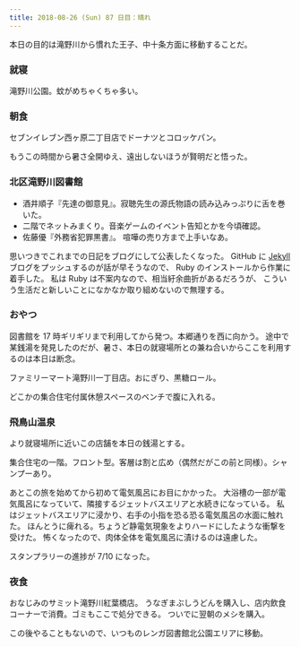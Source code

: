 ```yaml
---
title: 2018-08-26 (Sun) 87 日目：晴れ
---
```


本日の目的は滝野川から慣れた王子、中十条方面に移動することだ。

### 就寝

滝野川公園。蚊がめちゃくちゃ多い。

### 朝食

セブンイレブン西ヶ原二丁目店でドーナツとコロッケパン。

もうこの時間から暑さ全開ゆえ、遠出しないほうが賢明だと悟った。

### 北区滝野川図書館

* 酒井順子『先達の御意見』。寂聴先生の源氏物語の読み込みっぷりに舌を巻いた。
* 二階でネットみまくり。音楽ゲームのイベント告知とかを今頃確認。
* 佐藤優『外務省犯罪黒書』。
  喧嘩の売り方まで上手いなあ。

思いつきでこれまでの日記をブログにして公表したくなった。
GitHub に [Jekyll](https://github.com/jekyll/jekyll) ブログをプッシュするのが話が早そうなので、
Ruby のインストールから作業に着手した。
私は Ruby は不案内なので、相当紆余曲折があるだろうが、
こういう生活だと新しいことになかなか取り組めないので無理する。

### おやつ

図書館を 17 時ギリギリまで利用してから発つ。本郷通りを西に向かう。
途中で某銭湯を発見したのだが、暑さ、本日の就寝場所との兼ね合いからここを利用するのは本日は断念。

ファミリーマート滝野川一丁目店。おにぎり、黒糖ロール。

どこかの集合住宅付属休憩スペースのベンチで腹に入れる。

### 飛鳥山温泉

より就寝場所に近いこの店舗を本日の銭湯とする。

集合住宅の一階。フロント型。客層は割と広め（偶然だがこの前と同様）。シャンプーあり。

あとこの旅を始めてから初めて電気風呂にお目にかかった。
大浴槽の一部が電気風呂になっていて、隣接するジェットバスエリアと水続きになっている。
私はジェットバスエリアに浸かり、右手の小指を恐る恐る電気風呂の水面に触れた。
ほんとうに痺れる。ちょうど静電気現象をよりハードにしたような衝撃を受けた。
怖くなったので、肉体全体を電気風呂に漬けるのは遠慮した。

スタンプラリーの進捗が 7/10 になった。

### 夜食

おなじみのサミット滝野川紅葉橋店。
うなぎまぶしうどんを購入し、店内飲食コーナーで消費。ゴミもここで処分できる。
ついでに翌朝のメシを購入。

この後やることもないので、いつものレンガ図書館北公園エリアに移動。

